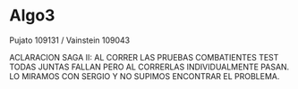 # Algo3
Pujato 109131 / Vainstein 109043

ACLARACION SAGA II: AL CORRER LAS PRUEBAS COMBATIENTES TEST TODAS JUNTAS FALLAN PERO AL CORRERLAS INDIVIDUALMENTE PASAN. LO MIRAMOS CON SERGIO Y NO SUPIMOS ENCONTRAR EL PROBLEMA. 
